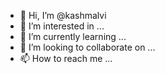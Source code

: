 - 👋 Hi, I’m @kashmalvi
- 👀 I’m interested in ...
- 🌱 I’m currently learning ...
- 💞️ I’m looking to collaborate on ...
- 📫 How to reach me ...

<!---
kashmalvi/kashmalvi is a ✨ special ✨ repository because its `README.md` (this file) appears on your GitHub profile.
You can click the Preview link to take a look at your changes.
--->
